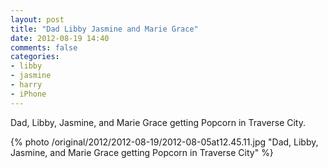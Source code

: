 ```yaml
---
layout: post
title: "Dad Libby Jasmine and Marie Grace"
date: 2012-08-19 14:40
comments: false
categories: 
- libby
- jasmine
- harry
- iPhone
---
```

Dad, Libby, Jasmine, and Marie Grace getting Popcorn in Traverse City.

{% photo /original/2012/2012-08-19/2012-08-05at12.45.11.jpg "Dad, Libby, Jasmine, and Marie Grace getting Popcorn in Traverse City" %}

